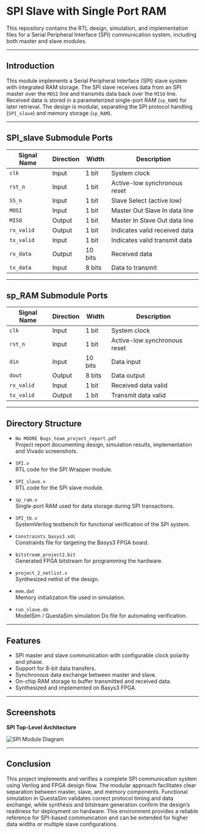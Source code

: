 # SPI Slave with Single Port RAM

This repository contains the RTL design, simulation, and implementation files for a Serial Peripheral Interface (SPI) communication system, including both master and slave modules.

---

## Introduction

This module implements a Serial Peripheral Interface (SPI) slave system with integrated RAM storage. The SPI slave receives data from an SPI master over the `MOSI` line and transmits data back over the `MISO` line. Received data is stored in a parameterized single-port RAM (`sp_RAM`) for later retrieval. The design is modular, separating the SPI protocol handling (`SPI_slave`) and memory storage (`sp_RAM`).

---

## SPI_slave Submodule Ports

| Signal Name    | Direction | Width      | Description                                |
|----------------|-----------|------------|--------------------------------------------|
| `clk`          | Input     | 1 bit      | System clock                               |
| `rst_n`        | Input     | 1 bit      | Active-low synchronous reset               |
| `SS_n`         | Input     | 1 bit      | Slave Select (active low)                  |
| `MOSI`         | Input     | 1 bit      | Master Out Slave In data line              |
| `MISO`         | Output    | 1 bit      | Master In Slave Out data line              |
| `rx_valid`     | Output    | 1 bit      | Indicates valid received data              |
| `tx_valid`     | Input     | 1 bit      | Indicates valid transmit data              |
| `rx_data`      | Output    | 10 bits    | Received data                              |
| `tx_data`      | Input     | 8 bits     | Data to transmit                           |

---

## sp_RAM Submodule Ports

| Signal Name    | Direction | Width      | Description                                |
|----------------|-----------|------------|--------------------------------------------|
| `clk`          | Input     | 1 bit      | System clock                               |
| `rst_n`        | Input     | 1 bit      | Active-low synchronous reset               |
| `din`          | Input     | 10 bits    | Data input                                 |
| `dout`         | Output    | 8 bits     | Data output                                |
| `rx_valid`     | Input     | 1 bit      | Received data valid                        |
| `tx_valid`     | Output    | 1 bit      | Transmit data valid                        |

---

## Directory Structure

- `No MOORE Bugs_team_project_report.pdf`  
  Project report documenting design, simulation results, implementation and Vivado screenshots.
  
- `SPI.v`  
  RTL code for the SPI Wrapper module.

- `SPI_slave.v`  
  RTL code for the SPI slave module.

- `sp_ram.v`  
  Single-port RAM used for data storage during SPI transactions.

- `SPI_tb.v`  
  SystemVerilog testbench for functional verification of the SPI system.

- `Constraints_basys3.xdc`  
  Constraints file for targeting the Basys3 FPGA board.

- `bitstream_project2.bit`  
  Generated FPGA bitstream for programming the hardware.

- `project_2_netlist.v`  
  Synthesized netlist of the design.

- `mem.dat`  
  Memory initialization file used in simulation.

- `run_slave.do`  
  ModelSim / QuestaSim simulation Do file for automating verification.

---

## Features

- SPI master and slave communication with configurable clock polarity and phase.
- Support for 8-bit data transfers.
- Synchronous data exchange between master and slave.
- On-chip RAM storage to buffer transmitted and received data.
- Synthesized and implemented on Basys3 FPGA.

---

## Screenshots

**SPI Top-Level Architecture**

![SPI Module Diagram](./images/spi_diagram.png)

---

## Conclusion

This project implements and verifies a complete SPI communication system using Verilog and FPGA design flow. The modular approach facilitates clear separation between master, slave, and memory components. Functional simulation in QuestaSim validates correct protocol timing and data exchange, while synthesis and bitstream generation confirm the design’s readiness for deployment on hardware. This environment provides a reliable reference for SPI-based communication and can be extended for higher data widths or multiple slave configurations.

